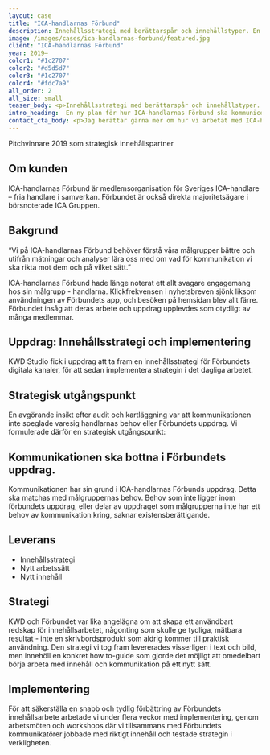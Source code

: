 ```yaml
---
layout: case
title: "ICA-handlarnas Förbund"
description: Innehållsstrategi med berättarspår och innehållstyper. En ny plan för hur ICA-handlarnas Förbund ska kommunicera med sina målgrupper.
image: /images/cases/ica-handlarnas-forbund/featured.jpg
client: "ICA-handlarnas Förbund"
year: 2019–
color1: "#1c2707"
color2: "#d5d5d7"
color3: "#1c2707"
color4: "#fdc7a9"
all_order: 2
all_size: small
teaser_body: <p>Innehållsstrategi med berättarspår och innehållstyper. En ny plan för hur ICA-handlarnas Förbund ska kommunicera med sina målgrupper.</p>
intro_heading:  En ny plan för hur ICA-handlarnas Förbund ska kommunicera med sina målgrupper.
contact_cta_body: <p>Jag berättar gärna mer om hur vi arbetat med ICA-handlarnas Förbund och hur vi kan hjälpa er.</p>
---
```

Pitchvinnare 2019 som strategisk innehållspartner 

## Om kunden

ICA-handlarnas Förbund är medlemsorganisation för Sveriges ICA-handlare – fria handlare i samverkan. Förbundet är också direkta majoritetsägare i börsnoterade ICA Gruppen.

## Bakgrund

“Vi på ICA-handlarnas Förbund behöver förstå våra målgrupper bättre och utifrån mätningar och analyser lära oss med om vad för kommunikation vi ska rikta mot dem och på vilket sätt.”

ICA-handlarnas Förbund hade länge noterat ett allt svagare engagemang hos sin målgrupp - handlarna. Klickfrekvensen i nyhetsbreven sjönk liksom användningen av Förbundets app, och besöken på hemsidan blev allt färre. Förbundet insåg att deras arbete och uppdrag upplevdes som otydligt av många medlemmar.

## Uppdrag: Innehållsstrategi och implementering 

KWD Studio fick i uppdrag att ta fram en innehållsstrategi för Förbundets digitala kanaler, för att sedan implementera strategin i det dagliga arbetet.

## Strategisk utgångspunkt

En avgörande insikt efter audit och kartläggning var att kommunikationen inte speglade varesig handlarnas behov eller Förbundets uppdrag.
Vi formulerade därför en strategisk utgångspunkt:

## Kommunikationen ska bottna i Förbundets uppdrag.

Kommunikationen har sin grund i ICA-handlarnas Förbunds uppdrag. Detta ska matchas med målgruppernas behov. Behov som inte ligger inom förbundets uppdrag, eller delar av uppdraget som målgrupperna inte har ett behov av kommunikation kring, saknar existensberättigande.

## Leverans

- Innehållsstrategi 
- Nytt arbetssätt 
- Nytt innehåll

## Strategi
KWD och Förbundet var lika angelägna om att skapa ett användbart redskap för innehållsarbetet, någonting som skulle ge tydliga, mätbara resultat - inte en skrivbordsprodukt som aldrig kommer till praktisk användning. Den strategi vi tog fram levererades visserligen i text och bild, men innehöll en konkret how to-guide som gjorde det möjligt att omedelbart börja arbeta med innehåll och kommunikation på ett nytt sätt.

## Implementering
För att säkerställa en snabb och tydlig förbättring av Förbundets innehållsarbete arbetade vi under flera veckor med implementering, genom arbetsmöten och workshops där vi tillsammans med Förbundets kommunikatörer jobbade med riktigt innehåll och testade strategin i verkligheten.

